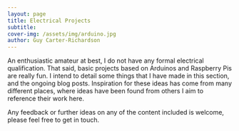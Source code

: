 ```yaml
---
layout: page
title: Electrical Projects
subtitle: 
cover-img: /assets/img/arduino.jpg
author: Guy Carter-Richardson
---
```


An enthusiastic amateur at best, I do not have any formal electrical qualification. That said, basic projects based on Arduinos and Raspberry Pis are really fun. I intend to detail some things that I have made in this section, and the ongoing blog posts. Inspiration for these ideas has come from many different places, where ideas have been found from others I aim to reference their work here. 

Any feedback or further ideas on any of the content included is welcome, please feel free to get in touch. 
